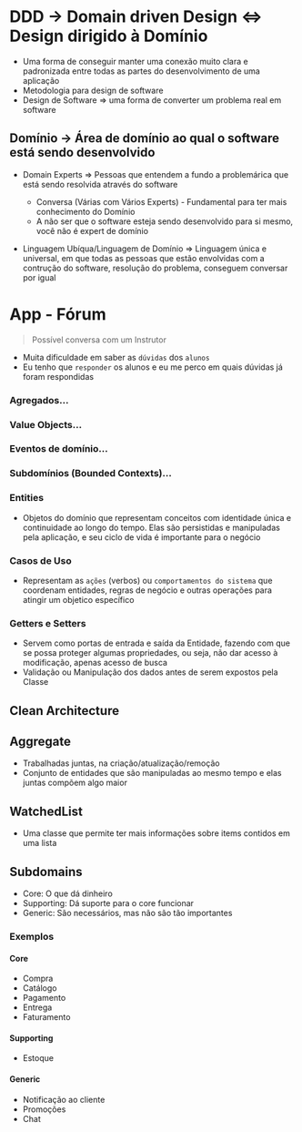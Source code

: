 # DDD -> Domain driven Design <=> Design dirigido à Domínio

- Uma forma de conseguir manter uma conexão muito clara e padronizada entre todas as partes do desenvolvimento de uma aplicação
- Metodologia para design de software
- Design de Software => uma forma de converter um problema real em software

## Domínio -> Área de domínio ao qual o software está sendo desenvolvido

- Domain Experts => Pessoas que entendem a fundo a problemárica que está sendo resolvida através do software
  - Conversa (Várias com Vários Experts) - Fundamental para ter mais conhecimento do Domínio
  - A não ser que o software esteja sendo desenvolvido para si mesmo, você não é expert de domínio

- Linguagem Ubíqua/Linguagem de Domínio => Linguagem única e universal, em que todas as pessoas que estão envolvidas com a contrução do software, resolução do problema, conseguem conversar por igual

# App - Fórum

> Possível conversa com um Instrutor
- Muita dificuldade em saber as ``dúvidas`` dos  ```alunos```
- Eu tenho que ``responder`` os alunos e eu me perco em quais dúvidas já foram respondidas

### Agregados...
### Value Objects...
### Eventos de domínio...
### Subdomínios (Bounded Contexts)...

### Entities
- Objetos do domínio que representam conceitos com identidade única e continuidade ao longo do tempo. Elas são persistidas e manipuladas pela aplicação, e seu ciclo de vida é importante para o negócio

### Casos de Uso
- Representam as ``ações`` (verbos) ou ``comportamentos do sistema`` que coordenam entidades, regras de negócio e outras operações para atingir um objetico específico


### Getters e Setters

- Servem como portas de entrada e saída da Entidade, fazendo com que se possa proteger algumas propriedades, ou seja, não dar acesso à modificação, apenas acesso de busca
- Validação ou Manipulação dos dados antes de serem expostos pela Classe

## Clean Architecture

## Aggregate

- Trabalhadas juntas, na criação/atualização/remoção
- Conjunto de entidades que são manipuladas ao mesmo tempo e elas juntas compõem algo maior

## WatchedList

- Uma classe que permite ter mais informações sobre items contidos em uma lista

## Subdomains

- Core: O que dá dinheiro
- Supporting: Dá suporte para o core funcionar
- Generic: São necessários, mas não são tão importantes

### Exemplos

#### Core

- Compra
- Catálogo
- Pagamento
- Entrega
- Faturamento

#### Supporting

- Estoque

#### Generic

- Notificação ao cliente
- Promoções
- Chat